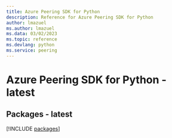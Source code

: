 ```yaml
---
title: Azure Peering SDK for Python
description: Reference for Azure Peering SDK for Python
author: lmazuel
ms.author: lmazuel
ms.data: 03/02/2023
ms.topic: reference
ms.devlang: python
ms.service: peering
---
```

# Azure Peering SDK for Python - latest
## Packages - latest
[!INCLUDE [packages](peering-index.md)]